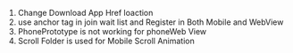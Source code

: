 1) Change Download App Href loaction
2) use anchor tag in join wait list and Register in Both Mobile and WebView
3) PhonePrototype is not working for phoneWeb View
4) Scroll Folder is used for Mobile Scroll Animation